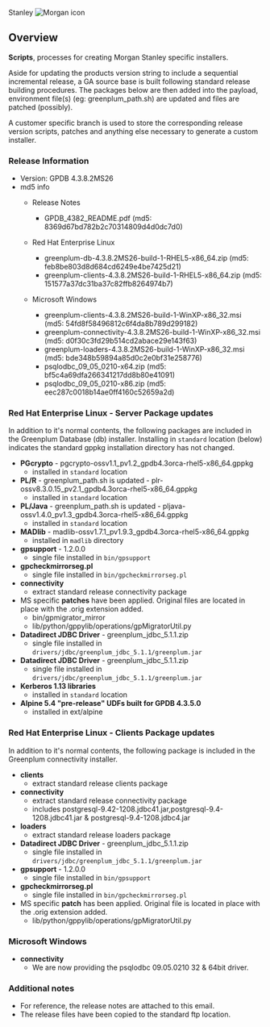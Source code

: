 Stanley ![Morgan icon](http://dist.dh.greenplum.com/dist/GPDB/images/customers/morgan-stanley-logo.gif)

## Overview

**Scripts**, processes for creating Morgan Stanley specific installers.

Aside for updating the products version string to include a sequential incremental release, a GA source base is built following standard release building procedures.  The packages below are then added into the payload, environment file(s) (eg: greenplum_path.sh) are updated and files are patched (possibly).

A customer specific branch is used to store the corresponding release version scripts, patches and anything else necessary to generate a custom installer.

### Release Information
* Version: GPDB 4.3.8.2MS26
* md5 info
	* Release Notes
		* GPDB_4382_README.pdf (md5: 8369d67bd782b2c70314809d4d0dc7d0)

	* Red Hat Enterprise Linux
		* greenplum-db-4.3.8.2MS26-build-1-RHEL5-x86_64.zip (md5: feb8be803d8d684cd6249e4be7425d21)
		* greenplum-clients-4.3.8.2MS26-build-1-RHEL5-x86_64.zip (md5: 151577a37dc31ba37c82ffb8264974b7)

	* Microsoft Windows
		* greenplum-clients-4.3.8.2MS26-build-1-WinXP-x86_32.msi (md5: 54fd8f58496812c6f4da8b789d299182)
		* greenplum-connectivity-4.3.8.2MS26-build-1-WinXP-x86_32.msi (md5: d0f30c3fd29b514cd2abace29e143f63)
		* greenplum-loaders-4.3.8.2MS26-build-1-WinXP-x86_32.msi (md5: bde348b59894a85d0c2e0bf31e258776)
		* psqlodbc_09_05_0210-x64.zip (md5: bf5c4a69dfa266341217dd8b80e41091)
		* psqlodbc_09_05_0210-x86.zip (md5: eec287c0018b14ae0ff4160c52659a2d)

### Red Hat Enterprise Linux - Server Package updates
In addition to it's normal contents, the following packages are included in the Greenplum Database (db) installer.  Installing in `standard` location (below) indicates the standard gppkg installation directory has not changed.

* **PGcrypto** - pgcrypto-ossv1.1_pv1.2_gpdb4.3orca-rhel5-x86_64.gppkg
	* installed in `standard` location
* **PL/R** - greenplum_path.sh is updated - plr-ossv8.3.0.15_pv2.1_gpdb4.3orca-rhel5-x86_64.gppkg
	* installed in `standard` location
* **PL/Java** - greenplum_path.sh is updated - pljava-ossv1.4.0_pv1.3_gpdb4.3orca-rhel5-x86_64.gppkg
	* installed in `standard` location
* **MADlib** - madlib-ossv1.7.1_pv1.9.3_gpdb4.3orca-rhel5-x86_64.gppkg
	* installed in `madlib` directory
* **gpsupport** - 1.2.0.0
	* single file installed in `bin/gpsupport`
* **gpcheckmirrorseg.pl**
	* single file installed in `bin/gpcheckmirrorseg.pl`
* **connectivity**
	* extract standard release connectivity package
* MS specific **patches** have been applied.  Original files are located in place with the .orig extension added.
	* bin/gpmigrator_mirror
	* lib/python/gppylib/operations/gpMigratorUtil.py
* **Datadirect JDBC Driver** - greenplum_jdbc_5.1.1.zip
	* single file installed in `drivers/jdbc/greenplum_jdbc_5.1.1/greenplum.jar`
* **Datadirect JDBC Driver** - greenplum_jdbc_5.1.1.zip
	* single file installed in `drivers/jdbc/greenplum_jdbc_5.1.1/greenplum.jar`
* **Kerberos 1.13 libraries**
	* installed in `standard` location
* **Alpine 5.4 "pre-release" UDFs built for GPDB 4.3.5.0**
	* installed in ext/alpine

### Red Hat Enterprise Linux - Clients Package updates
In addition to it's normal contents, the following package is included in the Greenplum connectivity installer.

* **clients**
	* extract standard release clients package
* **connectivity**
	* extract standard release connectivity package
	* includes postgresql-9.42-1208.jdbc41.jar,postgresql-9.4-1208.jdbc41.jar & postgresql-9.4-1208.jdbc4.jar
* **loaders**
	* extract standard release loaders package
* **Datadirect JDBC Driver** - greenplum_jdbc_5.1.1.zip
	* single file installed in `drivers/jdbc/greenplum_jdbc_5.1.1/greenplum.jar`
* **gpsupport** - 1.2.0.0
	* single file installed in `bin/gpsupport`
* **gpcheckmirrorseg.pl**
	* single file installed in `bin/gpcheckmirrorseg.pl`
* MS specific **patch** has been applied.  Original file is located in place with the .orig extension added.
	* lib/python/gppylib/operations/gpMigratorUtil.py

### Microsoft Windows
* **connectivity**
	* We are now providing the psqlodbc 09.05.0210 32 & 64bit driver.

### Additional notes
* For reference, the release notes are attached to this email.
* The release files have been copied to the standard ftp location.
